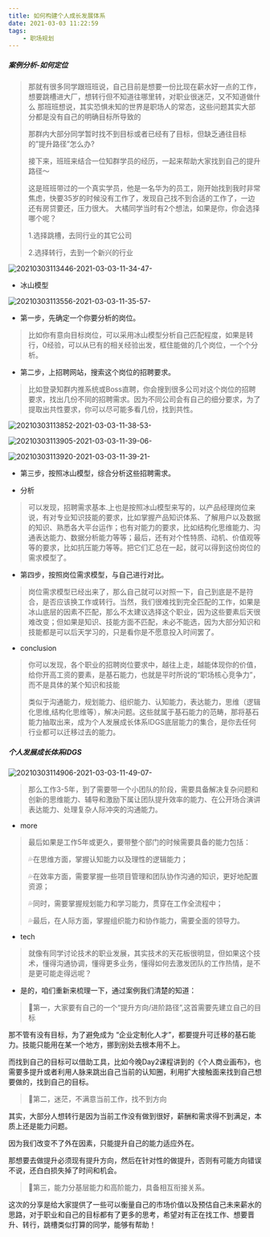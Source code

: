 ```yaml
---
title: 如何构建个人成长发展体系
date: 2021-03-03 11:22:59
tags:
    - 职场规划
---
```


##### 案例分析-如何定位

> 那就有很多同学跟班班说，自己目前是想要一份比现在薪水好一点的工作，想要跳槽进大厂，想转行但不知道往哪里转，对职业很迷茫，又不知道做什么
> 那班班想说，其实恐惧未知的世界是职场人的常态，这些问题其实大部分都是没有自己的明确目标所导致的
>
> 那群内大部分同学暂时找不到目标或者已经有了目标，但缺乏通往目标的”提升路径”怎么办?
>
> 接下来，班班来结合一位知群学员的经历，一起来帮助大家找到自己的提升路径～
>
> 这是班班带过的一个真实学员，他是一名华为的员工，刚开始找到我时非常焦虑，快要35岁的时候没有工作了，发现自己找不到合适的工作了，一边还有房贷要还，压力很大。
> 大橘同学当时有2个想法，如果是你，你会选择哪个呢？
>
> 1.选择跳槽，去同行业的其它公司
>
> 2.选择转行，去到一个新兴的行业

![20210303113446-2021-03-03-11-34-47-](https://raw.githubusercontent.com/CatzillaOrz/imgcdn/master/vsc_img/20210303113446-2021-03-03-11-34-47-.png)

- 冰山模型

![20210303113556-2021-03-03-11-35-57-](https://raw.githubusercontent.com/CatzillaOrz/imgcdn/master/vsc_img/20210303113556-2021-03-03-11-35-57-.png)

- 第一步，先确定一个你要分析的岗位。

> 比如你有意向目标岗位，可以采用冰山模型分析自己匹配程度，如果是转行，0经验，可以从已有的相关经验出发，框住能做的几个岗位，一个个分析。

- 第二步，上招聘网站，搜索这个岗位的招聘要求。

> 比如登录知群内推系统或Boss直聘，你会搜到很多公司对这个岗位的招聘要求，找出几份不同的招聘需求。因为不同公司会有自己的细分要求，为了提取出共性要求，你可以尽可能多看几份，找到共性。

![20210303113852-2021-03-03-11-38-53-](https://raw.githubusercontent.com/CatzillaOrz/imgcdn/master/vsc_img/20210303113852-2021-03-03-11-38-53-.png)

![20210303113905-2021-03-03-11-39-06-](https://raw.githubusercontent.com/CatzillaOrz/imgcdn/master/vsc_img/20210303113905-2021-03-03-11-39-06-.png)

![20210303113920-2021-03-03-11-39-21-](https://raw.githubusercontent.com/CatzillaOrz/imgcdn/master/vsc_img/20210303113920-2021-03-03-11-39-21-.png)

- 第三步，按照冰山模型，综合分析这些招聘需求。

- 分析

> 可以发现，招聘需求基本.上也是按照冰山模型来写的，以产品经理岗位来说，有对专业知识技能的要求，比如掌握产品知识体系、了解用户以及数据的知识、熟悉各大平台运作；也有对能力的要求，比如结构化思维能力、沟通表达能力、数据分析能力等等；最后，还有对个性特质、动机、价值观等等的要求，比如抗压能力等等。把它们汇总在一起，就可以得到这份岗位的需求模型了。

- 第四步，按照岗位需求模型，与自己进行对比。

> 岗位需求模型已经出来了，那么自己就可以对照一下，自己到底是不是符合，是否应该换工作或转行。当然，我们很难找到完全匹配的工作，如果是冰山底层的因素不匹配，那么不太建议选择这个职业，因为这些要素后天很难改变；但如果是知识、技能方面不匹配，未必不能选，因为大部分知识和技能都是可以后天学习的，只是看你是不愿意投入时间罢了。

- conclusion

> 你可以发现，各个职业的招聘岗位要求中，越往上走，越能体现你的价值，给你开高工资的要素，是基石能力，也就是平时所说的“职场核心竞争力”，而不是具体的某个知识和技能
>
> 类似于沟通能力，规划能力、组织能力、认知能力，表达能力，思维（逻辑化思维,结构化思维等），解决问题。这些就属于基石能力的范畴，那将基石能力抽取出来，成为个人发展成长体系IDGS底层能力的集合，是你去任何行业都可以迁移过去的能力。

##### 个人发展成长体系IDGS

![20210303114906-2021-03-03-11-49-07-](https://raw.githubusercontent.com/CatzillaOrz/imgcdn/master/vsc_img/20210303114906-2021-03-03-11-49-07-.png)

> 那么工作3-5年，到了需要带一个小团队的阶段，需要具备解决复杂问题和创新的思维能力、辅导和激励下属让团队提升效率的能力、在公开场合演讲表达能力、处理复杂人际冲突的沟通能力。

- more

> 最后如果是工作5年或更久，要带整个部门的时候需要具备的能力包括：
>
> 💦在思维方面，掌握认知能力以及理性的逻辑能力；
>
> 💦在效率方面，需要掌握一些项目管理和团队协作沟通的知识，更好地配置资源；
>
> 💦同时，需要掌握规划能力和学习能力，贯穿在工作全流程中；
>
> 💦最后，在人际方面，掌握组织能力和协作能力，需要全面的领导力。

- tech

> 就像有同学讨论技术的职业发展，其实技术的天花板很明显，但如果这个技术，懂得沟通协调，懂得更多业务，懂得如何去激发团队的工作热情，是不是更可能走得远呢？
>
- 是的，咱们重新来梳理一下，通过案例我们清楚的知道：

> 💎第一，大家要有自己的一个“提升方向/进阶路径”,这首需要先建立自己的目标

那不管有没有目标，为了避免成为 “企业定制化人才”，都要提升可迁移的基石能力。技能只能用在某一个地方，挪到别处去根本用不上。

而找到自己的目标可以借助工具，比如今晚Day2课程讲到的《个人商业画布》，也需要多提升或者利用人脉来跳出自己当前的认知圈，利用扩大接触面来找到自己想要做的，找到自己的目标。

> 💎第二，迷茫，不满意当前工作，找不到方向

其实，大部分人想转行是因为当前工作没有做到很好，薪酬和需求得不到满足，本质上还是能力问题。

因为我们改变不了外在因素，只能提升自己的能力适应外在。

那想要去做提升必须现有提升方向，然后在针对性的做提升，否则有可能方向错误不说，还白白损失掉了时间和机会。

> 💎第三，能力分基层能力和高阶能力，具备相互衔接关系。

这次的分享是给大家提供了一些可以衡量自己的市场价值以及预估自己未来薪水的思路，对于职业和自己的目标都有了更多的思考，希望对有正在找工作、想要晋升、转行，跳槽类似打算的同学，能够有帮助！
